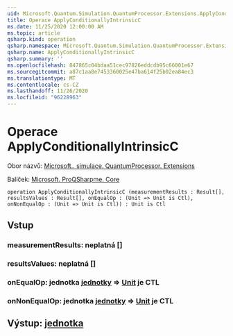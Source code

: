 ```yaml
---
uid: Microsoft.Quantum.Simulation.QuantumProcessor.Extensions.ApplyConditionallyIntrinsicC
title: Operace ApplyConditionallyIntrinsicC
ms.date: 11/25/2020 12:00:00 AM
ms.topic: article
qsharp.kind: operation
qsharp.namespace: Microsoft.Quantum.Simulation.QuantumProcessor.Extensions
qsharp.name: ApplyConditionallyIntrinsicC
qsharp.summary: ''
ms.openlocfilehash: 847865c04bdaa51cec97826eddcdb95c66001e67
ms.sourcegitcommit: a87c1aa8e7453360025e47ba614f25b02ea84ec3
ms.translationtype: MT
ms.contentlocale: cs-CZ
ms.lasthandoff: 11/26/2020
ms.locfileid: "96228963"
---
```

# <a name="applyconditionallyintrinsicc-operation"></a>Operace ApplyConditionallyIntrinsicC

Obor názvů: [Microsoft.. simulace. QuantumProcessor. Extensions](xref:Microsoft.Quantum.Simulation.QuantumProcessor.Extensions)

Balíček: [Microsoft. ProQSharpme. Core](https://nuget.org/packages/Microsoft.Quantum.QSharp.Core)




```qsharp
operation ApplyConditionallyIntrinsicC (measurementResults : Result[], resultsValues : Result[], onEqualOp : (Unit => Unit is Ctl), onNonEqualOp : (Unit => Unit is Ctl)) : Unit is Ctl
```


## <a name="input"></a>Vstup

### <a name="measurementresults--__invalidresult__"></a>measurementResults: __neplatná <Result>__[]




### <a name="resultsvalues--__invalidresult__"></a>resultsValues: __neplatná <Result>__[]




### <a name="onequalop--unit--unit--is-ctl"></a>onEqualOp: jednotka [jednotky](xref:microsoft.quantum.lang-ref.unit) => [Unit](xref:microsoft.quantum.lang-ref.unit) je CTL




### <a name="onnonequalop--unit--unit--is-ctl"></a>onNonEqualOp: jednotka [jednotky](xref:microsoft.quantum.lang-ref.unit) => [Unit](xref:microsoft.quantum.lang-ref.unit) je CTL





## <a name="output--unit"></a>Výstup: [jednotka](xref:microsoft.quantum.lang-ref.unit)

